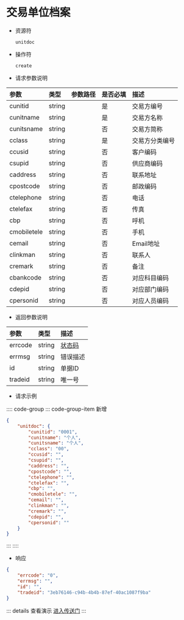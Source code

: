 # 交易单位档案

- 资源符

  `unitdoc`
  
- 操作符

  `create`

- 请求参数说明

|参数|类型|参数路径|是否必填|描述|
|:-|:-|:-|:-|:-|
|cunitid|string||是|交易方编号|
|cunitname|string||是|交易方名称|
|cunitsname|string||否|交易方简称|
|cclass|string||是|交易方分类编号|
|ccusid|string||否|客户编码|
|csupid|string||否|供应商编码|
|caddress|string||否|联系地址|
|cpostcode|string||否|邮政编码|
|ctelephone|string||否|电话|
|ctelefax|string||否|传真|
|cbp|string||否|呼机|
|cmobiletele|string||否|手机|
|cemail|string||否|Email地址|
|clinkman|string||否|联系人|
|cremark|string||否|备注|
|cbankcode|string||否|对应科目编码|
|cdepid|string||否|对应部门编码|
|cpersonid|string||否|对应人员编码|

- 返回参数说明

|参数|类型|描述|
|:-|:-|:-|
|errcode|string|[状态码](./../error.md)|
|errmsg|string|错误描述|
|id|string|单据ID|
|tradeid|string|唯一号|

- 请求示例

:::: code-group
::: code-group-item 新增

```json
{
    "unitdoc": {
        "cunitid": "0001",
        "cunitname": "个人",
        "cunitsname": "个人",
        "cclass": "00",
        "ccusid": "",
        "csupid": "",
        "caddress": "",
        "cpostcode": "",
        "ctelephone": "",
        "ctelefax": "",
        "cbp": "",
        "cmobiletele": "",
        "cemail": "",
        "clinkman": "",
        "cremark": "",
        "cdepid": "",
        "cpersonid": ""
    }
}
```

:::
::::

- 响应

```json
{
    "errcode": "0",
    "errmsg": "",
    "id": "",
    "tradeid": "3eb76146-c94b-4b4b-87ef-40ac1087f9ba"
}
```

::: details 查看演示
[进入传送门](/images/yonyou/gif/unitdoc.gif)
:::

